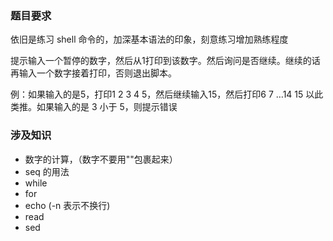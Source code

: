 ### 题目要求

依旧是练习 shell 命令的，加深基本语法的印象，刻意练习增加熟练程度

提示输入一个暂停的数字，然后从1打印到该数字。然后询问是否继续。继续的话再输入一个数字接着打印，否则退出脚本。

例：如果输入的是5，打印1 2 3 4 5，然后继续输入15，然后打印6 7 …14 15 以此类推。如果输入的是 3 小于 5，则提示错误

### 涉及知识

- 数字的计算，（数字不要用""包裹起来）
- seq 的用法
- while
- for
- echo (-n 表示不换行)
- read
- sed